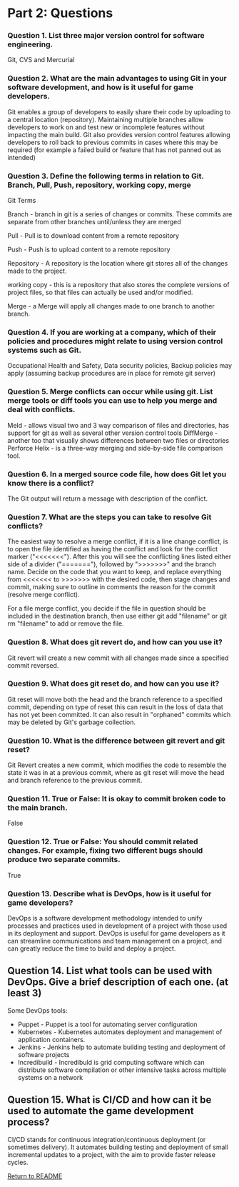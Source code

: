 # Part 2: Questions 
### Question 1. List three major version control for software engineering.

Git, CVS and Mercurial

### Question 2.	What are the main advantages to using Git in your software development, and how is it useful for game developers.

Git enables a group of developers to easily share their code by uploading to a central location (repository). Maintaining multiple branches allow developers to work on and test new or incomplete features without impacting the main build. Git also provides version control features allowing developers to roll back to previous commits in cases where this may be required (for example a failed build or feature that has not panned out as intended)  

### Question 3.	Define the following terms in relation to Git. Branch, Pull, Push, repository, working copy, merge

Git Terms

Branch - branch in git is a series of changes or commits. These commits are separate from other branches until/unless  they are merged 

Pull - Pull is to download content from a remote repository

Push - Push is to upload content to a remote repository

Repository - A repository is the location where git stores all of the changes made to the project.

working copy - this is a repository that also stores the complete versions of project files, so that files can actually be used and/or modified.

Merge - a Merge will apply all changes made to one branch to another branch. 

### Question 4.	If you are working at a company, which of their policies and procedures might relate to using version control systems such as Git.
Occupational Health and Safety, Data security policies, Backup policies may apply (assuming backup procedures are in place for remote git server)

### Question 5.	Merge conflicts can occur while using git. List merge tools or diff tools you can use to help you merge and deal with conflicts.
Meld - allows visual two and 3 way comparison of files and directories, has support for git as well as several other version control tools
DiffMerge - another too that visually shows differences between two files or directories
Perforce Helix - is a three-way merging and side-by-side file comparison tool.


### Question 6.	In a merged source code file, how does Git let you know there is a conflict?
The Git output will return a message with description of the conflict.

### Question 7.	What are the steps you can take to resolve Git conflicts?
The easiest way to resolve a merge conflict, if it is a line change conflict, is to open the file identified as having the conflict and look for the conflict marker ("<<<<<<<"). After this you will see the conflicting lines listed either side of a divider ("======="), followed by ">>>>>>>" and the branch name. 
Decide on the code that you want to keep, and replace everything from <<<<<<< to >>>>>>> with the desired code, then stage changes and commit, making sure to outline in comments the reason for the commit (resolve merge conflict).

For a file merge conflict, you decide if the file in question should be included in the destination branch, then use either git add "filename" or git rm "filename" to add or remove the file.

### Question 8.	What does git revert do, and how can you use it?
Git revert will create a new commit with all changes made since a specified commit reversed.

### Question 9.	What does git reset do, and how can you use it? 
Git reset will move both the head and the branch reference to a specified commit, depending on type of reset this can result in the loss of data that has not yet been committed. It can also result in "orphaned" commits which may be deleted by Git's garbage collection.

### Question 10.	What is the difference between git revert and git reset?
Git Revert creates a new commit, which modifies the code to resemble the state it was in at a previous commit, where as git reset will move the head and branch reference to the previous commit.

### Question 11.	True or False: It is okay to commit broken code to the main branch.
False

### Question 12.	True or False: You should commit related changes. For example, fixing two different bugs should produce two separate commits.
True

### Question 13.	Describe what is DevOps, how is it useful for game developers?
DevOps is a software development methodology intended to unify processes and practices used in development of a project with those used in its deployment and support. DevOps is useful for game developers as it can streamline communications and team management on a project, and can greatly reduce the time to build and deploy a project.

## Question 14.	List what tools can be used with DevOps. Give a brief description of each one. (at least 3)
Some DevOps tools:

* Puppet - Puppet is a tool for automating server configuration
* Kubernetes - Kubernetes automates deployment and management of application containers.
* Jenkins - Jenkins help to automate building testing and deployment of software projects
* Incredibuild - Incredibuld is grid computing software which can distribute software compilation or other intensive tasks across multiple systems on a network

## Question 15.	What is CI/CD and how can it be used to automate the game development process?
CI/CD stands for continuous integration/continuous deployment (or sometimes delivery). It automates building testing and deployment of small incremental updates to a project, with the aim to provide faster release cycles. 

[Return to README](/README.md)




